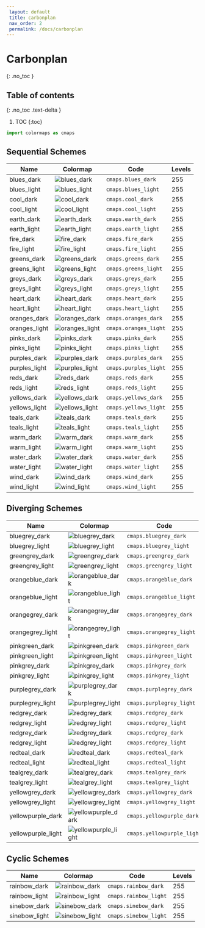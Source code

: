 ```yaml
--- 
 layout: default 
 title: carbonplan 
 nav_order: 2 
 permalink: /docs/carbonplan 
--- 
```


# Carbonplan 
{: .no_toc } 

## Table of contents
{: .no_toc .text-delta }

1. TOC
{:toc}

 ```python 
 import colormaps as cmaps 
 ``` 

## Sequential Schemes

| Name        | Colormap    | Code       | Levels     | 
| ----------- | ----------- | -----------| -----------| 
| blues_dark| ![blues_dark](/colormaps/assets/images/carbonplan/blues_dark.png) | ```cmaps.blues_dark``` | 255| 
| blues_light| ![blues_light](/colormaps/assets/images/carbonplan/blues_light.png) | ```cmaps.blues_light``` | 255| 
| cool_dark| ![cool_dark](/colormaps/assets/images/carbonplan/cool_dark.png) | ```cmaps.cool_dark``` | 255| 
| cool_light| ![cool_light](/colormaps/assets/images/carbonplan/cool_light.png) | ```cmaps.cool_light``` | 255| 
| earth_dark| ![earth_dark](/colormaps/assets/images/carbonplan/earth_dark.png) | ```cmaps.earth_dark``` | 255| 
| earth_light| ![earth_light](/colormaps/assets/images/carbonplan/earth_light.png) | ```cmaps.earth_light``` | 255| 
| fire_dark| ![fire_dark](/colormaps/assets/images/carbonplan/fire_dark.png) | ```cmaps.fire_dark``` | 255| 
| fire_light| ![fire_light](/colormaps/assets/images/carbonplan/fire_light.png) | ```cmaps.fire_light``` | 255| 
| greens_dark| ![greens_dark](/colormaps/assets/images/carbonplan/greens_dark.png) | ```cmaps.greens_dark``` | 255| 
| greens_light| ![greens_light](/colormaps/assets/images/carbonplan/greens_light.png) | ```cmaps.greens_light``` | 255| 
| greys_dark| ![greys_dark](/colormaps/assets/images/carbonplan/greys_dark.png) | ```cmaps.greys_dark``` | 255| 
| greys_light| ![greys_light](/colormaps/assets/images/carbonplan/greys_light.png) | ```cmaps.greys_light``` | 255| 
| heart_dark| ![heart_dark](/colormaps/assets/images/carbonplan/heart_dark.png) | ```cmaps.heart_dark``` | 255| 
| heart_light| ![heart_light](/colormaps/assets/images/carbonplan/heart_light.png) | ```cmaps.heart_light``` | 255| 
| oranges_dark| ![oranges_dark](/colormaps/assets/images/carbonplan/oranges_dark.png) | ```cmaps.oranges_dark``` | 255| 
| oranges_light| ![oranges_light](/colormaps/assets/images/carbonplan/oranges_light.png) | ```cmaps.oranges_light``` | 255| 
| pinks_dark| ![pinks_dark](/colormaps/assets/images/carbonplan/pinks_dark.png) | ```cmaps.pinks_dark``` | 255| 
| pinks_light| ![pinks_light](/colormaps/assets/images/carbonplan/pinks_light.png) | ```cmaps.pinks_light``` | 255| 
| purples_dark| ![purples_dark](/colormaps/assets/images/carbonplan/purples_dark.png) | ```cmaps.purples_dark``` | 255| 
| purples_light| ![purples_light](/colormaps/assets/images/carbonplan/purples_light.png) | ```cmaps.purples_light``` | 255|
| reds_dark| ![reds_dark](/colormaps/assets/images/carbonplan/reds_dark.png) | ```cmaps.reds_dark``` | 255| 
| reds_light| ![reds_light](/colormaps/assets/images/carbonplan/reds_light.png) | ```cmaps.reds_light``` | 255| 
| yellows_dark| ![yellows_dark](/colormaps/assets/images/carbonplan/yellows_dark.png) | ```cmaps.yellows_dark``` | 255| 
| yellows_light| ![yellows_light](/colormaps/assets/images/carbonplan/yellows_light.png) | ```cmaps.yellows_light``` | 255| 
| teals_dark| ![teals_dark](/colormaps/assets/images/carbonplan/teals_dark.png) | ```cmaps.teals_dark``` | 255| 
| teals_light| ![teals_light](/colormaps/assets/images/carbonplan/teals_light.png) | ```cmaps.teals_light``` | 255| 
| warm_dark| ![warm_dark](/colormaps/assets/images/carbonplan/warm_dark.png) | ```cmaps.warm_dark``` | 255| 
| warm_light| ![warm_light](/colormaps/assets/images/carbonplan/warm_light.png) | ```cmaps.warm_light``` | 255| 
| water_dark| ![water_dark](/colormaps/assets/images/carbonplan/water_dark.png) | ```cmaps.water_dark``` | 255| 
| water_light| ![water_light](/colormaps/assets/images/carbonplan/water_light.png) | ```cmaps.water_light``` | 255| 
| wind_dark| ![wind_dark](/colormaps/assets/images/carbonplan/wind_dark.png) | ```cmaps.wind_dark``` | 255| 
| wind_light| ![wind_light](/colormaps/assets/images/carbonplan/wind_light.png) | ```cmaps.wind_light``` | 255| 

## Diverging Schemes

| Name        | Colormap    | Code       | Levels     | 
| ----------- | ----------- | -----------| -----------| 
| bluegrey_dark| ![bluegrey_dark](/colormaps/assets/images/carbonplan/bluegrey_dark.png) | ```cmaps.bluegrey_dark``` | 255| 
| bluegrey_light| ![bluegrey_light](/colormaps/assets/images/carbonplan/bluegrey_light.png) | ```cmaps.bluegrey_light``` | 255| 
| greengrey_dark| ![greengrey_dark](/colormaps/assets/images/carbonplan/greengrey_dark.png) | ```cmaps.greengrey_dark``` | 255| 
| greengrey_light| ![greengrey_light](/colormaps/assets/images/carbonplan/greengrey_light.png) | ```cmaps.greengrey_light``` | 255| 
| orangeblue_dark| ![orangeblue_dark](/colormaps/assets/images/carbonplan/orangeblue_dark.png) | ```cmaps.orangeblue_dark``` | 255| 
| orangeblue_light| ![orangeblue_light](/colormaps/assets/images/carbonplan/orangeblue_light.png) | ```cmaps.orangeblue_light``` | 255| 
| orangegrey_dark| ![orangegrey_dark](/colormaps/assets/images/carbonplan/orangegrey_dark.png) | ```cmaps.orangegrey_dark``` | 255| 
| orangegrey_light| ![orangegrey_light](/colormaps/assets/images/carbonplan/orangegrey_light.png) | ```cmaps.orangegrey_light``` | 255| 
| pinkgreen_dark| ![pinkgreen_dark](/colormaps/assets/images/carbonplan/pinkgreen_dark.png) | ```cmaps.pinkgreen_dark``` | 255| 
| pinkgreen_light| ![pinkgreen_light](/colormaps/assets/images/carbonplan/pinkgreen_light.png) | ```cmaps.pinkgreen_light``` | 255| 
| pinkgrey_dark| ![pinkgrey_dark](/colormaps/assets/images/carbonplan/pinkgrey_dark.png) | ```cmaps.pinkgrey_dark``` | 255| 
| pinkgrey_light| ![pinkgrey_light](/colormaps/assets/images/carbonplan/pinkgrey_light.png) | ```cmaps.pinkgrey_light``` | 255| 
| purplegrey_dark| ![purplegrey_dark](/colormaps/assets/images/carbonplan/purplegrey_dark.png) | ```cmaps.purplegrey_dark``` | 255| 
| purplegrey_light| ![purplegrey_light](/colormaps/assets/images/carbonplan/purplegrey_light.png) | ```cmaps.purplegrey_light``` | 255| 
| redgrey_dark| ![redgrey_dark](/colormaps/assets/images/carbonplan/redgrey_dark.png) | ```cmaps.redgrey_dark``` | 255| 
| redgrey_light| ![redgrey_light](/colormaps/assets/images/carbonplan/redgrey_light.png) | ```cmaps.redgrey_light``` | 255| 
| redgrey_dark| ![redgrey_dark](/colormaps/assets/images/carbonplan/redgrey_dark.png) | ```cmaps.redgrey_dark``` | 255| 
| redgrey_light| ![redgrey_light](/colormaps/assets/images/carbonplan/redgrey_light.png) | ```cmaps.redgrey_light``` | 255| 
| redteal_dark| ![redteal_dark](/colormaps/assets/images/carbonplan/redteal_dark.png) | ```cmaps.redteal_dark``` | 255| 
| redteal_light| ![redteal_light](/colormaps/assets/images/carbonplan/redteal_light.png) | ```cmaps.redteal_light``` | 255| 
| tealgrey_dark| ![tealgrey_dark](/colormaps/assets/images/carbonplan/tealgrey_dark.png) | ```cmaps.tealgrey_dark``` | 255| 
| tealgrey_light| ![tealgrey_light](/colormaps/assets/images/carbonplan/tealgrey_light.png) | ```cmaps.tealgrey_light``` | 255| 
| yellowgrey_dark| ![yellowgrey_dark](/colormaps/assets/images/carbonplan/yellowgrey_dark.png) | ```cmaps.yellowgrey_dark``` | 255| 
| yellowgrey_light| ![yellowgrey_light](/colormaps/assets/images/carbonplan/yellowgrey_light.png) | ```cmaps.yellowgrey_light``` | 255| 
| yellowpurple_dark| ![yellowpurple_dark](/colormaps/assets/images/carbonplan/yellowpurple_dark.png) | ```cmaps.yellowpurple_dark``` | 255| 
| yellowpurple_light| ![yellowpurple_light](/colormaps/assets/images/carbonplan/yellowpurple_light.png) | ```cmaps.yellowpurple_light``` | 255| 


## Cyclic Schemes

| Name        | Colormap    | Code       | Levels     | 
| ----------- | ----------- | -----------| -----------| 
| rainbow_dark| ![rainbow_dark](/colormaps/assets/images/carbonplan/rainbow_dark.png) | ```cmaps.rainbow_dark``` | 255| 
| rainbow_light| ![rainbow_light](/colormaps/assets/images/carbonplan/rainbow_light.png) | ```cmaps.rainbow_light``` | 255| 
| sinebow_dark| ![sinebow_dark](/colormaps/assets/images/carbonplan/sinebow_dark.png) | ```cmaps.sinebow_dark``` | 255| 
| sinebow_light| ![sinebow_light](/colormaps/assets/images/carbonplan/sinebow_light.png) | ```cmaps.sinebow_light``` | 255| 









 






